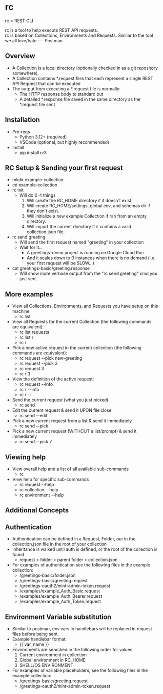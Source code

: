 # rc
rc = REST CLI  

rc is a tool to help execute REST API requests.  
rc is based on Collections, Environments and Requests.  Similar to the tool we all love/hate --- Postman.  

## Overview
* A Collection is a local directory (optionally checked in as a git repository somewhere).
* A Collection contains *.request files that each represent a single REST API Request that can be executed
* The output from executing a *.request file is normally:
    * The HTTP response body to standard out
    * A detailed *.response file saved in the same directory as the *.request file sent

## Installation
* Pre-reqs
    * Python 3.12+ (required)
    * VSCode (optional, but highly recommended)
* Install
    * pip install rc3

## RC Setup & Sending your first request
* mkdir example-collection
* cd example-collection
* rc init
    * Will do 0-4 things
      1. Will create the RC_HOME directory if it doesn't exist.
      2. Will create RC_HOME/settings, global env, and schemas dir if they don't exist.
      3. Will initialize a new example Collection if ran from an empty directory.
      4. Will import the current directory if it contains a valid collection.json file.
* rc send greeting
    * Will send the first request named "greeting" in your collection
    * Wait for it…  
      * A greetings-demo project is running on Google Cloud Run
      * And it scales down to 0 instances when there is no demand (i.e. your first request will be SLOW…)
* cat greetings-basic/greeting.response
    * Will show more verbose output from the "rc send greeting" cmd you just sent

## More examples
* View all Collections, Environments, and Requests you have setup on this machine
    * rc list
* View all Requests for the current Collection (the following commands are equivalent):
    * rc list requests
    * rc list r
    * rc r
* Pick a new active request in the current collection (the following commands are equivalent):
    * rc request --pick new-greeting
    * rc request --pick 3
    * rc request 3
    * rc r 3
* View the definition of the active request:
    * rc request --info
    * rc r --info
    * rc r -i
* Send the current request (what you just picked)
    * rc send
* Edit the current request & send it UPON file close
    * rc send --edit
* Pick a new current request from a list & send it immediately
    * rc send --pick
* Pick a new current request (WITHOUT a list/prompt) & send it immediately
    * rc send --pick 7

## Viewing help
* View overall help and a list of all available sub-commands
    * rc
* View help for specific sub-commands
    * rc request --help
    * rc collection --help
    * rc environment --help

## Additional Concepts
## Authentication
* Authentication can be defined in a Request, Folder, our in the collection.json file in the root of your collection
* Inheritance is walked until auth is defined, or the root of the collection is found
    * request > folder > parent folder > collection.json
* For examples of authentication see the following files in the example collection:
    * /greetings-basic/folder.json
    * /greetings-basic/greeting.request
    * /greetings-oauth2/mint-admin-token.request
    * /examples/example_Auth_Basic.request
    * /examples/example_Auth_Bearer.request
    * /examples/example_Auth_Token.request 

## Environment Variable substitution
* Similar to postman, env vars in handlebars will be replaced in request files before being sent.
* Example handlebar format:
    * {{ var_name }}
* Environments are searched in the following order for values:
  1. Current environment in collection
  2. Global environment in RC_HOME
  3. SHELL/OS ENVIRONMENT
* For examples of variable placeholders, see the following files in the example collection:
    * /greetings-basic/greeting.request
    * /greetings-oauth2/mint-admin-token.request
